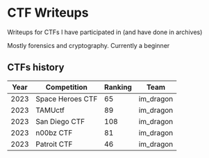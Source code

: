 # CTF Writeups

Writeups for CTFs I have participated in (and have done in archives)

Mostly forensics and cryptography. Currently a beginner

## CTFs history

| Year | Competition      | Ranking | Team      |
| ---- | ---------------- | ------- | --------- |
| 2023 | Space Heroes CTF | 65      | im_dragon |
| 2023 | TAMUctf          | 89      | im_dragon |
| 2023 | San Diego CTF    | 108     | im_dragon |
| 2023 | n00bz CTF        | 81      | im_dragon |
| 2023 | Patroit CTF      | 46      | im_dragon |